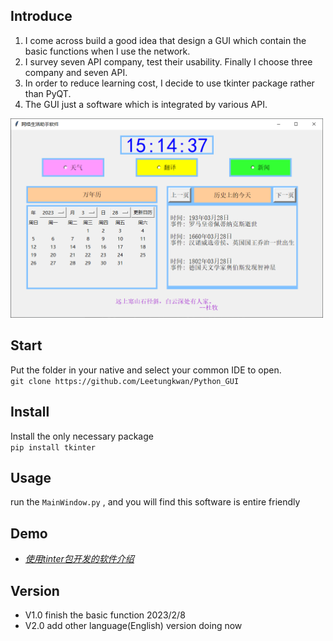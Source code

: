 ## Introduce

1. I come across build a good idea that design a GUI which contain the basic functions when I use the network. 
2. I survey seven API company, test their usability. Finally I choose three company and seven API. 
3. In order to reduce learning cost, I decide to use tkinter package rather than PyQT.
4. The GUI just a software which is integrated by various API.

<p align="left">
  <img width="500" src="./README.assets/image-20230328151442698.png" />

## Start
Put the folder in your native and select your common IDE to open.  
`git clone https://github.com/Leetungkwan/Python_GUI`  

## Install
Install the only necessary package  
`pip install tkinter`


## Usage
run the `MainWindow.py` , and you will find this software is entire friendly

## Demo

- [*使用tinter包开发的软件介绍*](https://www.bilibili.com/video/BV18s4y1a7ZS/?share_source=copy_web&vd_source=723a64ac7cca4aa2535cb5b6f70d07ce)

## Version

- V1.0  finish the basic function         2023/2/8
- V2.0  add other language(English) version  doing now
